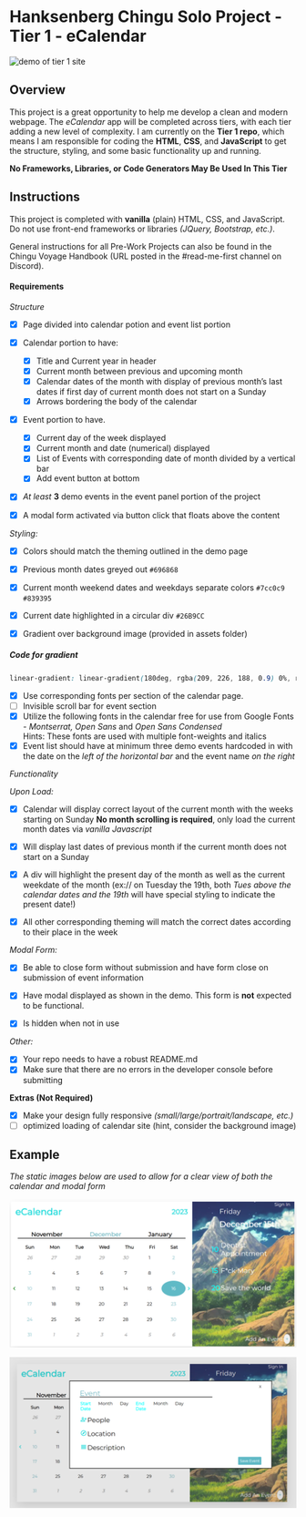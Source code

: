 # Hanksenberg Chingu Solo Project - Tier 1 - eCalendar

![demo of tier 1 site](./assets/demo.gif) 

## Overview 

This project is a great opportunity to help me develop a clean and modern webpage. The *eCalendar* app will be completed across tiers, with each tier adding a new level of complexity. I am currently on the **Tier 1 repo**, which means I am responsible for coding the **HTML**, **CSS**, and **JavaScript** to get the structure, styling, and some basic functionality up and running.

**No Frameworks, Libraries, or Code Generators May Be Used In This Tier**

## Instructions

This project is completed with **vanilla** (plain) HTML, CSS, and JavaScript. Do not use front-end frameworks or libraries *(JQuery, Bootstrap, etc.)*.

General instructions for all Pre-Work Projects can also be found in the Chingu Voyage Handbook (URL posted in the #read-me-first channel on Discord).

#### Requirements

*Structure*

- [x] Page divided into calendar potion and event list portion

- [x] Calendar portion to have:  

  - [x] Title and Current year in header  
  - [x] Current month between previous and upcoming month 
  - [x] Calendar dates of the month with display of previous month’s last dates if first day of current month does not start on a Sunday 
  - [x] Arrows bordering the body of the calendar 

- [x] Event portion to have.

  - [x]  Current day of the week displayed  
  - [x]  Current month and date (numerical) displayed  
  - [x]  List of Events with corresponding date of month divided by a vertical bar  
  - [x]  Add event button at bottom 

- [x] *At least* **3** demo events in the event panel portion of the project 

- [x] A modal form activated via button click that floats above the content

*Styling:*

- [x] Colors should match the theming outlined in the demo page 

 - [x] Previous month dates greyed out  `#696868`
 - [x] Current month weekend dates and weekdays separate colors `#7cc0c9` `#839395`
 - [x] Current date highlighted in a circular div `#26B9CC`
 - [x] Gradient over background image (provided in assets folder)
 
 ##### Code for gradient
 ```css
 linear-gradient: linear-gradient(180deg, rgba(209, 226, 188, 0.9) 0%, rgba(255, 255, 255, 0) 100%), rgba(160, 236, 247, 0.5);
 ```

- [x] Use corresponding fonts per section of the calendar page. 
- [ ] Invisible scroll bar for event section
- [x] Utilize the following fonts in the calendar free for use from Google Fonts - *Montserrat, Open Sans* and *Open Sans Condensed*  
      Hints: These fonts are used with multiple font-weights and italics
- [x] Event list should have at minimum three demo events hardcoded in with the date on the *left of the horizontal bar* and the event name *on the right*

*Functionality*

*Upon Load:*

- [x] Calendar will display correct layout of the current month with the weeks starting on Sunday **No month scrolling is required**, only load the current month dates via *vanilla Javascript*
- [x] Will display last dates of previous month if the current month does not start on a Sunday 
- [x] A div will highlight the present day of the month as well as the current weekdate of the month (ex:// on Tuesday the 19th, both *Tues above the calendar dates and the 19th* will have special styling to indicate the present date!)
- [x] All other corresponding theming will match the correct dates according to their place in the week


*Modal Form:*

- [x] Be able to close form without submission and have form close on submission of event information
- [x] Have modal displayed as shown in the demo. This form is **not** expected to be functional.
- [x] Is hidden when not in use


*Other:*

- [x] Your repo needs to have a robust README.md
- [x] Make sure that there are no errors in the developer console before submitting

**Extras (Not Required)**

- [x] Make your design fully responsive *(small/large/portrait/landscape, etc.)*
- [ ] optimized loading of calendar site (hint, consider the background image)

## Example

*The static images below are used to allow for a clear view of both the calendar and modal form*

![landing screenshot](./assets/landing-view.png)

![modal screenshot](./assets/modal-view.png) 
